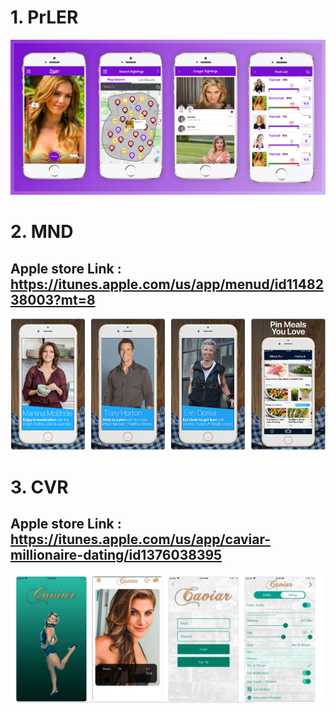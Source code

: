 # 1. PrLER


![](https://raw.githubusercontent.com/dev-tv/tv-iPhone-Swift/master/PrLER/snapshots/prowler_mobile_app_banner.png)


# 2. MND

## Apple store Link : https://itunes.apple.com/us/app/menud/id1148238003?mt=8

![](https://raw.githubusercontent.com/dev-tv/tv-iPhone-Swift/master/MND/snapshots/snapshot1.png)

# 3. CVR

## Apple store Link : https://itunes.apple.com/us/app/caviar-millionaire-dating/id1376038395

![](https://raw.githubusercontent.com/dev-tv/tv-iPhone-Swift/master/CVR/snapshots/snapshot1.png)
